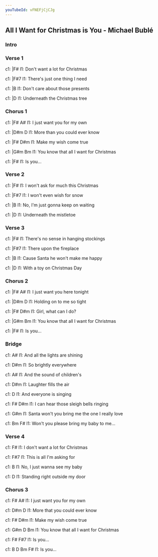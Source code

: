```yaml
---
youTubeId: vFNEFjCjCJg
---
```


## All I Want for Christmas is You - Michael Bublé

### Intro

### Verse 1

c1: |F#
l1:    Don't want a lot for Christmas

c1: |F#7
l1:     There's just one thing I need

c1: |B
l1:    Don't care about those presents

c1: |D
l1:   Underneath the Christmas tree
 
 
### Chorus 1

c1: |F#                     A#
l1:  I just want you for my own

c1: |D#m                   D
l1:    More than you could ever know

c1: |F#                  D#m
l1:    Make my wish come true

c1:               |G#m            Bm
l1:  You know that all I want for Christmas

c1:    |F#
l1:  Is you...
 
 
### Verse 2

c1: |F#
l1:    I won't ask for much this Christmas

c1: |F#7
l1:    I won't even wish for snow

c1:     |B
l1:  No, I'm just gonna keep on waiting

c1: |D
l1:    Underneath the mistletoe
 
### Verse 3

c1: |F#
l1:    There's no sense in hanging stockings

c1: |F#7
l1:    There upon the fireplace

c1:     |B
l1:      Cause Santa he won't make me happy

c1: |D
l1:    With a toy on Christmas Day
 
 
### Chorus 2

c1: |F#                     A#
l1:    I just want you here tonight

c1: |D#m             D
l1:    Holding on to me so tight

c1: |F#               D#m
l1:  Girl, what can I do?

c1:              |G#m            Bm
l1: You know that all I want for Christmas

c1:   |F#
l1: Is you...
 
 
### Bridge

c1: A#
l1:   And all the lights are shining

c1:    D#m
l1: So brightly everywhere

c1: A#
l1:   And the sound of children's

c1: D#m
l1: Laughter fills the air

c1: D
l1:   And everyone is singing

c1: F#                 D#m
l1:   I can hear those sleigh bells ringing

c1: G#m
l1: Santa won't you bring me the one I really love

c1:           Bm                   F#
l1: Won't you please bring my baby to me...
 

### Verse 4

c1: F#
l1:   I don't want a lot for Christmas

c1: F#7
l1:   This is all I'm asking for

c1:     B
l1: No, I just wanna see my baby

c1: D
l1: Standing right outside my door
 
 
### Chorus 3

c1: F#                     A#
l1: I just want you for my own

c1: D#m                   D
l1:   More that you could ever know

c1: F#                  D#m
l1:   Make my wish come true

c1:               G#m            D       Bm
l1: You know that all I want for Christmas

c1:    F#       F#7
l1: Is you...

c1:    B    D  Bm   F#
l1: Is you...